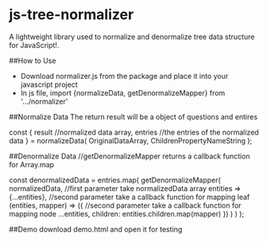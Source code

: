 # js-tree-normalizer
A lightweight library used to normalize and denormalize tree data structure for JavaScript!.



##How to Use
* Download normalizer.js from the package and place it into your javascript project
* In js file, import {normalizeData, getDenormalizeMapper} from '.../normalizer'

##Normalize Data
The return result will be a object of questions and entires

const {
  result //normalized data array,
  entries //the entries of the normalized data
} = normalizeData( OriginalDataArray, ChildrenPropertyNameString );


##Denormalize Data
//getDenormalizeMapper returns a callback function for Array.map

const denormalizedData = entries.map(
  getDenormalizeMapper(
        normalizedData, //first parameter take normalizedData array
        entities => {...entities}, //second parameter take a callback function for mapping leaf
        (entities, mapper) => ({   //second parameter take a callback function for mapping node
          ...entities,
          children: entities.children.map(mapper)
        })
      )
  )
);


##Demo
download demo.html and open it for testing
